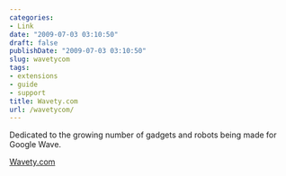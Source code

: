 ```yaml
---
categories:
- Link
date: "2009-07-03 03:10:50"
draft: false
publishDate: "2009-07-03 03:10:50"
slug: wavetycom
tags:
- extensions
- guide
- support
title: Wavety.com
url: /wavetycom/
---
```

Dedicated to the growing number of gadgets and robots being made for
Google Wave.

[Wavety.com](http://wavety.com/)